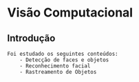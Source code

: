 # Visão Computacional

## Introdução
    Foi estudado os seguintes conteúdos:
        - Detecção de faces e objetos 
        - Reconhecimento facial
        - Rastreamento de Objetos